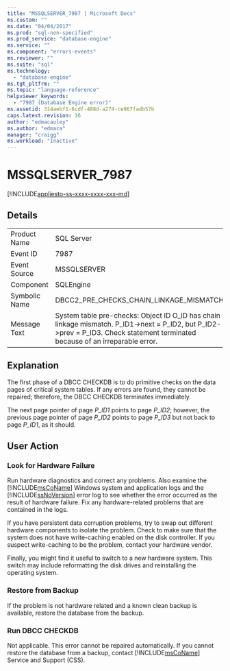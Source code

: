 ```yaml
---
title: "MSSQLSERVER_7987 | Microsoft Docs"
ms.custom: ""
ms.date: "04/04/2017"
ms.prod: "sql-non-specified"
ms.prod_service: "database-engine"
ms.service: ""
ms.component: "errors-events"
ms.reviewer: ""
ms.suite: "sql"
ms.technology: 
  - "database-engine"
ms.tgt_pltfrm: ""
ms.topic: "language-reference"
helpviewer_keywords: 
  - "7987 (Database Engine error)"
ms.assetid: 314aebf1-6cdf-488d-a274-ce967fadb57b
caps.latest.revision: 16
author: "edmacauley"
ms.author: "edmaca"
manager: "craigg"
ms.workload: "Inactive"
---
```

# MSSQLSERVER_7987
[!INCLUDE[appliesto-ss-xxxx-xxxx-xxx-md](../../includes/appliesto-ss-xxxx-xxxx-xxx-md.md)]
  
## Details  
  
|||  
|-|-|  
|Product Name|SQL Server|  
|Event ID|7987|  
|Event Source|MSSQLSERVER|  
|Component|SQLEngine|  
|Symbolic Name|DBCC2_PRE_CHECKS_CHAIN_LINKAGE_MISMATCH|  
|Message Text|System table pre-checks: Object ID O_ID has chain linkage mismatch. P_ID1->next = P_ID2, but P_ID2->prev = P_ID3. Check statement terminated because of an irreparable error.|  
  
## Explanation  
The first phase of a DBCC CHECKDB is to do primitive checks on the data pages of critical system tables. If any errors are found, they cannot be repaired; therefore, the DBCC CHECKDB terminates immediately.  
  
The next page pointer of page *P_ID1* points to page *P_ID2*; however, the previous page pointer of page *P_ID2* points to page *P_ID3* but not back to page *P_ID1*, as it should.  
  
## User Action  
  
### Look for Hardware Failure  
Run hardware diagnostics and correct any problems. Also examine the [!INCLUDE[msCoName](../../includes/msconame-md.md)] Windows system and application logs and the [!INCLUDE[ssNoVersion](../../includes/ssnoversion-md.md)] error log to see whether the error occurred as the result of hardware failure. Fix any hardware-related problems that are contained in the logs.  
  
If you have persistent data corruption problems, try to swap out different hardware components to isolate the problem. Check to make sure that the system does not have write-caching enabled on the disk controller. If you suspect write-caching to be the problem, contact your hardware vendor.  
  
Finally, you might find it useful to switch to a new hardware system. This switch may include reformatting the disk drives and reinstalling the operating system.  
  
### Restore from Backup  
If the problem is not hardware related and a known clean backup is available, restore the database from the backup.  
  
### Run DBCC CHECKDB  
Not applicable. This error cannot be repaired automatically. If you cannot restore the database from a backup, contact [!INCLUDE[msCoName](../../includes/msconame-md.md)] Service and Support (CSS).  
  

